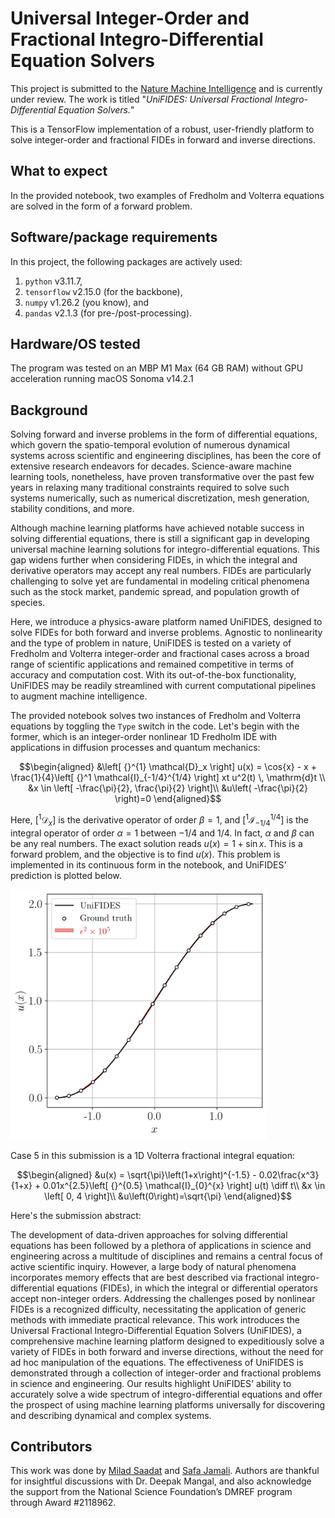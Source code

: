 # Universal Integer-Order and Fractional Integro-Differential Equation Solvers
This project is submitted to the [Nature Machine Intelligence](https://www.nature.com/natmachintell/) and is currently under review. The work is titled "*UniFIDES: Universal Fractional Integro-Differential Equation Solvers.*"

This is a TensorFlow implementation of a robust, user-friendly platform to solve integer-order and fractional FIDEs in forward and inverse directions.

## What to expect
In the provided notebook, two examples of Fredholm and Volterra equations are solved in the form of a forward problem.

## Software/package requirements
In this project, the following packages are actively used:
1. `python` v3.11.7, 
2. `tensorflow` v2.15.0 (for the backbone),
3. `numpy` v1.26.2 (you know), and
4. `pandas` v2.1.3 (for pre-/post-processing).

## Hardware/OS tested
The program was tested on an MBP M1 Max (64 GB RAM) without GPU acceleration running macOS Sonoma v14.2.1 


## Background

Solving forward and inverse problems in the form of differential equations, which govern the spatio-temporal evolution of numerous dynamical systems across scientific and engineering disciplines, has been the core of extensive research endeavors for decades. Science-aware machine learning tools, nonetheless, have proven transformative over the past few years in relaxing many traditional constraints required to solve such systems numerically, such as numerical discretization, mesh generation, stability conditions, and more.

Although machine learning platforms have achieved notable success in solving differential equations, there is still a significant gap in developing universal machine learning solutions for integro-differential equations. This gap widens further when considering FIDEs, in which the integral and derivative operators may accept any real numbers. FIDEs are particularly challenging to solve yet are fundamental in modeling critical phenomena such as the stock market, pandemic spread, and population growth of species.

Here, we introduce a physics-aware platform named UniFIDES, designed to solve FIDEs for both forward and inverse problems. Agnostic to nonlinearity and the type of problem in nature, UniFIDES is tested on a variety of Fredholm and Volterra integer-order and fractional cases across a broad range of scientific applications and remained competitive in terms of accuracy and computation cost. With its out-of-the-box functionality, UniFIDES may be readily streamlined with current computational pipelines to augment machine intelligence.

The provided notebook solves two instances of Fredholm and Volterra equations by toggling the `Type` switch in the code. Let's begin with the former, which is an integer-order nonlinear 1D Fredholm IDE with applications in diffusion processes and quantum mechanics:

```math
\begin{aligned}
&\left[ {}^{1} \mathcal{D}_x \right] u(x) = \cos{x} - x + \frac{1}{4}\left[ {}^1 \mathcal{I}_{-1/4}^{1/4} \right] xt u^2(t) \, \mathrm{d}t \\
&x \in \left[ -\frac{\pi}{2}, \frac{\pi}{2} \right]\\
&u\left( -\frac{\pi}{2} \right)=0
\end{aligned}
```

Here, $`\left[ {}^{1} \mathcal{D}_x \right]`$ is the derivative operator of order $`\beta=1`$, and $`\left[ {}^1 \mathcal{I}_{-1/4}^{1/4} \right]`$ is the integral operator of order $\alpha=1$ between $`-1/4`$ and $`1/4`$. In fact, $`\alpha`$ and $`\beta`$ can be any real numbers. The exact solution reads $`u(x) = 1 + \sin{x}`$. This is a forward problem, and the objective is to find $`u(x)`$. This problem is implemented in its continuous form in the notebook, and UniFIDES' prediction is plotted below.

<img src="Case1_Integer_order_Fredholm.png" height="400">

Case 5 in this submission is a 1D Volterra fractional integral equation:

```math
\begin{aligned}
&u(x) = \sqrt{\pi}\left(1+x\right)^{-1.5} - 0.02\frac{x^3}{1+x} + 0.01x^{2.5}\left[ {}^{0.5} \mathcal{I}_{0}^{x} \right] u(t) \diff t\\
&x \in \left[ 0, 4 \right]\\
&u\left(0\right)=\sqrt{\pi}
\end{aligned}
```



Here's the submission abstract: 

The development of data-driven approaches for solving differential equations has been followed by a plethora of applications in science and engineering across a multitude of disciplines and remains a central focus of active scientific inquiry. However, a large body of natural phenomena incorporates memory effects that are best described via fractional integro-differential equations (FIDEs), in which the integral or differential operators accept non-integer orders. Addressing the challenges posed by nonlinear FIDEs is a recognized difficulty, necessitating the application of generic methods with immediate practical relevance. This work introduces the Universal Fractional Integro-Differential Equation Solvers (UniFIDES), a comprehensive machine learning platform designed to expeditiously solve a variety of FIDEs in both forward and inverse directions, without the need for ad hoc manipulation of the equations. The effectiveness of UniFIDES is demonstrated through a collection of integer-order and fractional problems in science and engineering. Our results highlight UniFIDES' ability to accurately solve a wide spectrum of integro-differential equations and offer the prospect of using machine learning platforms universally for discovering and describing dynamical and complex systems.

## Contributors
This work was done by [Milad Saadat](https://scholar.google.com/citations?user=PPLvVmEAAAAJ&hl=en&authuser=1) and [Safa Jamali](https://scholar.google.com/citations?user=D1asaYIAAAAJ&hl=en). Authors are thankful for insightful discussions with Dr. Deepak Mangal, and
also acknowledge the support from the National Science Foundation’s DMREF
program through Award \#2118962.

